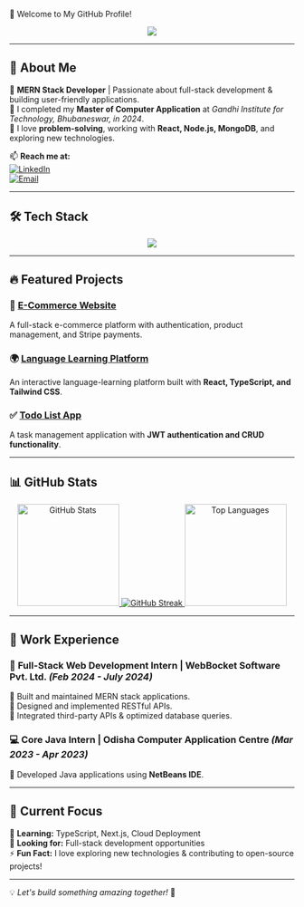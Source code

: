 🌟 Welcome to My GitHub Profile!

<p align="center">
  <img src="https://readme-typing-svg.herokuapp.com?font=Fira+Code&weight=800&size=24&pause=1000&color=36BCF7&center=true&width=550&lines=Hi%2C+I'm+Subham+Reddy!;MERN+Stack+Developer;" />
</p>

---

## 🚀 About Me

🔹 **MERN Stack Developer** | Passionate about full-stack development & building user-friendly applications.  
🔹 I completed my **Master of Computer Application** at *Gandhi Institute for Technology, Bhubaneswar, in 2024*.  
🔹 I love **problem-solving**, working with **React, Node.js, MongoDB**, and exploring new technologies.  

📫 **Reach me at:**  
[![LinkedIn](https://img.shields.io/badge/LinkedIn-SubhamReddy-blue?style=for-the-badge&logo=linkedin)](https://www.linkedin.com/in/subham-reddy-89108225a/)  
[![Email](https://img.shields.io/badge/Email-subhamreddy121%40gmail.com-red?style=for-the-badge&logo=gmail)](mailto:subhamreddy121@gmail.com)

---

## 🛠 Tech Stack

<p align="center">
  <img src="https://skillicons.dev/icons?i=html,css,js,react,nodejs,express,mongodb,git,github,typescript,tailwind" />
</p>

---

## 🔥 Featured Projects

### 🛒 [E-Commerce Website](https://amazon-frontend-red.vercel.app/)
A full-stack e-commerce platform with authentication, product management, and Stripe payments.

### 🌍 [Language Learning Platform](https://language-learning-platform-topaz.vercel.app/)
An interactive language-learning platform built with **React, TypeScript, and Tailwind CSS**.

### ✅ [Todo List App](https://totofrontend.vercel.app/)
A task management application with **JWT authentication and CRUD functionality**.

---

## 📊 GitHub Stats

<p align="center">
  <a href="https://github.com/SubhamReddddy">
    <img height="180em" src="https://github-readme-stats.vercel.app/api?username=SubhamReddddy&show_icons=true&theme=tokyonight&include_all_commits=true&count_private=true" alt="GitHub Stats"/>
  <img src="https://github-readme-streak-stats.herokuapp.com?user=SubhamReddddy&theme=tokyonight" alt="GitHub Streak" />
    <img height="180em" src="https://github-readme-stats.vercel.app/api/top-langs/?username=SubhamReddddy&layout=compact&theme=tokyonight" alt="Top Languages"/>
  </a>
</p>

---

## 🚀 Work Experience

### 🌟 **Full-Stack Web Development Intern** | WebBocket Software Pvt. Ltd. *(Feb 2024 - July 2024)*  
🔹 Built and maintained MERN stack applications.  
🔹 Designed and implemented RESTful APIs.  
🔹 Integrated third-party APIs & optimized database queries.

### 💻 **Core Java Intern** | Odisha Computer Application Centre *(Mar 2023 - Apr 2023)*  
🔹 Developed Java applications using **NetBeans IDE**.

---

## 🎯 Current Focus

🌱 **Learning:** TypeScript, Next.js, Cloud Deployment  
💼 **Looking for:** Full-stack development opportunities  
⚡ **Fun Fact:** I love exploring new technologies & contributing to open-source projects!

---

💡 *Let's build something amazing together!* 🚀
